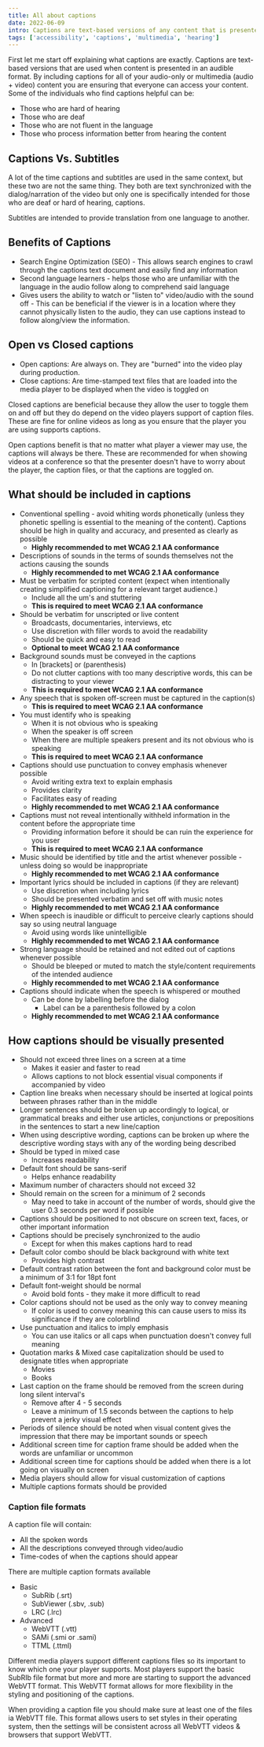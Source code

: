 ```yaml
---
title: All about captions
date: 2022-06-09 
intro: Captions are text-based versions of any content that is presented in an audible format. They can be used for audio-only or multimedia (audio & video) content to help those who are deaf or hard of hearing access the information being presented. Read more to learn more about captions and their importance in creating an accessible web. 
tags: ['accessibility', 'captions', 'multimedia', 'hearing']
---
```

First let me start off explaining what captions are exactly. Captions are text-based versions that are used when content is presented in an audible format. By including captions for all of your audio-only or multimedia (audio + video) content you are ensuring that everyone can access your content. Some of the individuals who find captions helpful can be: 
- Those who are hard of hearing
- Those who are deaf
- Those who are not fluent in the language 
- Those who process information better from hearing the content

## Captions Vs. Subtitles
A lot of the time captions and subtitles are used in the same context, but these two are not the same thing. They both are text synchronized with the dialog/narration of the video but only one is specifically intended for those who are deaf or hard of hearing, captions. 

Subtitles are intended to provide translation from one language to another. 

## Benefits of Captions
- Search Engine Optimization (SEO) - This allows search engines to crawl through the captions text document and easily find any information
- Second language learners - helps those who are unfamiliar with the language in the audio follow along to comprehend said language
- Gives users the ability to watch or "listen to" video/audio with the sound off - This can be beneficial if the viewer is in a location where they cannot physically listen to the audio, they can use captions instead to follow along/view the information. 

## Open vs Closed captions
- Open captions: Are always on. They are "burned" into the video play during production. 
- Close captions: Are time-stamped text files that are loaded into the media player to be displayed when the video is toggled on

Closed captions are beneficial because they allow the user to toggle them on and off but they do depend on the video players support of caption files. These are fine for online videos as long as you ensure that the player you are using supports captions. 

Open captions benefit is that no matter what player a viewer may use, the captions will always be there. These are recommended for when showing videos at a conference so that the presenter doesn't have to worry about the player, the caption files, or that the captions are toggled on. 

## What should be included in captions
- Conventional spelling - avoid whiting words phonetically (unless they phonetic spelling is essential to the meaning of the content). Captions should be high in quality and accuracy, and presented as clearly as possible
  - **Highly recommended to met WCAG 2.1 AA conformance**
- Descriptions of sounds in the terms of sounds themselves not the actions causing the sounds
  - **Highly recommended to met WCAG 2.1 AA conformance**
- Must be verbatim for scripted content (expect when intentionally creating simplified captioning for a relevant target audience.)
  - Include all the um's and stuttering
  - **This is required to meet WCAG 2.1 AA conformance**
- Should be verbatim for unscripted or live content
  - Broadcasts, documentaries, interviews, etc
  - Use discretion with filler words to avoid the readability
  - Should be quick and easy to read
  - **Optional to meet WCAG 2.1 AA conformance**
- Background sounds must be conveyed in the captions 
  - In [brackets] or (parenthesis)
  - Do not clutter captions with too many descriptive words, this can be distracting to your viewer
  - **This is required to meet WCAG 2.1 AA conformance**
- Any speech that is spoken off-screen must be captured in the caption(s)
  - **This is required to meet WCAG 2.1 AA conformance**
- You must identify who is speaking
  - When it is not obvious who is speaking
  - When the speaker is off screen
  - When there are multiple speakers present and its not obvious who is speaking
  - **This is required to meet WCAG 2.1 AA conformance**
- Captions should use punctuation to convey emphasis whenever possible
  - Avoid writing extra text to explain emphasis
  - Provides clarity
  - Facilitates easy of reading
  - **Highly recommended to met WCAG 2.1 AA conformance**
- Captions must not reveal intentionally withheld information in the content before the appropriate time
  - Providing information before it should be can ruin the experience for you user
  - **This is required to meet WCAG 2.1 AA conformance**
- Music should be identified by title and the artist whenever possible - unless doing so would be inappropriate
  - **Highly recommended to met WCAG 2.1 AA conformance**
- Important lyrics should be included in captions (if they are relevant)
  - Use discretion when including lyrics
  - Should be presented verbatim and set off with music notes
  - **Highly recommended to met WCAG 2.1 AA conformance**
- When speech is inaudible or difficult to perceive clearly captions should say so using neutral language
  - Avoid using words like unintelligible
  - **Highly recommended to met WCAG 2.1 AA conformance**
- Strong language should be retained and not edited out of captions whenever possible
  - Should be bleeped or muted to match the style/content requirements of the intended audience
  - **Highly recommended to met WCAG 2.1 AA conformance**
- Captions should indicate when the speech is whispered or mouthed
  - Can be done by labelling before the dialog
    - Label can be a parenthesis followed by a colon
  - **Highly recommended to met WCAG 2.1 AA conformance**
## How captions should be visually presented
- Should not exceed three lines on a screen at a time
  - Makes it easier and faster to read
  - Allows captions to not block essential visual components if accompanied by video
- Caption line breaks when necessary should be inserted at logical points between phrases rather than in the middle
- Longer sentences should be broken up accordingly to logical, or grammatical breaks and either use articles, conjunctions or prepositions in the sentences to start a new line/caption
- When using descriptive wording, captions can be broken up where the descriptive wording stays with any of the wording being described
- Should be typed in mixed case
  - Increases readability
- Default font should be sans-serif
  - Helps enhance readability
- Maximum number of characters should not exceed 32
- Should remain on the screen for a minimum of 2 seconds
  - May need to take in account of the number of words, should give the user 0.3 seconds per word if possible
- Captions should be positioned to not obscure on screen text, faces, or other important information
- Captions should be precisely synchronized to the audio
  - Except for when this makes captions hard to read
- Default color combo should be black background with white text
  - Provides high contrast
- Default contrast ration between the font and background color must be a minimum of 3:1 for 18pt font
- Default font-weight should be normal
  - Avoid bold fonts - they make it more difficult to read
- Color captions should not be used as the only way to convey meaning
  - If color is used to convey meaning this can cause users  to miss its significance if they are colorblind
- Use punctuation and italics to imply emphasis
  - You can use italics or all caps when punctuation doesn't convey full meaning
- Quotation marks & Mixed case capitalization should be used to designate titles when appropriate
  - Movies 
  - Books
- Last caption on the frame should be removed from the screen during long silent interval's
  - Remove after 4 - 5 seconds
  - Leave a minimum of 1.5 seconds between the captions to help prevent a jerky visual effect
- Periods of silence should be noted when visual content gives the impression that there may be important sounds or speech
- Additional screen time for caption frame should be added when the words are unfamiliar or uncommon
- Additional screen time for captions should be added when there is a lot going on visually on screen
- Media players should allow for visual customization of captions
- Multiple captions formats should be provided

### Caption file formats
A caption file will contain: 
- All the spoken words
- All the descriptions conveyed through video/audio
- Time-codes of when the captions should appear

There are multiple caption formats available
- Basic
  - SubRib (.srt)
  - SubViewer (.sbv, .sub)
  - LRC (.lrc)
- Advanced
  - WebVTT (.vtt)
  - SAMi (.smi or .sami)
  - TTML (.ttml)

Different media players support different captions files so its important to know which one your player supports. Most players support the basic SubRIb file format but more and more are starting to support the advanced WebVTT format. This WebVTT format allows for more flexibility in the styling and positioning of the captions. 

When providing a caption file you should make sure at least one of the files ia WebVTT file. This format allows users to set styles in their operating system, then the settings will be consistent across all WebVTT videos & browsers that support WebVTT. 




